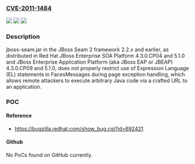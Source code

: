 ### [CVE-2011-1484](https://cve.mitre.org/cgi-bin/cvename.cgi?name=CVE-2011-1484)
![](https://img.shields.io/static/v1?label=Product&message=n%2Fa&color=blue)
![](https://img.shields.io/static/v1?label=Version&message=%3D%20n%2Fa%20&color=brighgreen)
![](https://img.shields.io/static/v1?label=Vulnerability&message=n%2Fa&color=brighgreen)

### Description

jboss-seam.jar in the JBoss Seam 2 framework 2.2.x and earlier, as distributed in Red Hat JBoss Enterprise SOA Platform 4.3.0.CP04 and 5.1.0 and JBoss Enterprise Application Platform (aka JBoss EAP or JBEAP) 4.3.0.CP09 and 5.1.0, does not properly restrict use of Expression Language (EL) statements in FacesMessages during page exception handling, which allows remote attackers to execute arbitrary Java code via a crafted URL to an application.

### POC

#### Reference
- https://bugzilla.redhat.com/show_bug.cgi?id=692421

#### Github
No PoCs found on GitHub currently.

